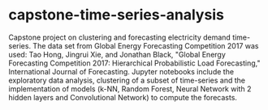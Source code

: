 # capstone-time-series-analysis
Capstone project on clustering and forecasting electricity demand time-series.
The data set from Global Energy Forecasting Competition 2017 was used: Tao Hong, Jingrui Xie, and Jonathan Black, "Global Energy Forecasting Competition 2017: Hierarchical Probabilistic Load Forecasting," International Journal of Forecasting.
Jupyter notebooks include the exploratory data analysis, clustering of a subset of time-series and the implementation of models (k-NN, Random Forest, Neural Network with 2 hidden layers and Convolutional Network) to compute the forecasts.

